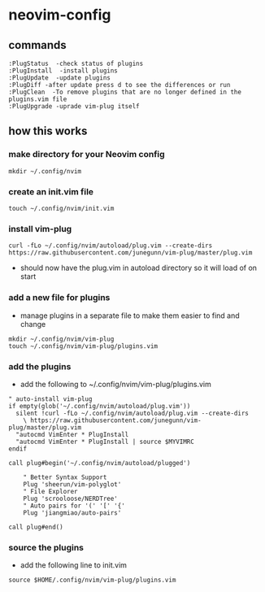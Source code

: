 # neovim-config

## commands
~~~
:PlugStatus  -check status of plugins
:PlugInstall  -install plugins
:PlugUpdate  -update plugins
:PlugDiff -after update press d to see the differences or run
:PlugClean  -To remove plugins that are no longer defined in the plugins.vim file
:PlugUpgrade -uprade vim-plug itself
~~~
## how this works

### make directory for your Neovim config
~~~
mkdir ~/.config/nvim
~~~

### create an init.vim file
~~~
touch ~/.config/nvim/init.vim
~~~

### install vim-plug
~~~
curl -fLo ~/.config/nvim/autoload/plug.vim --create-dirs https://raw.githubusercontent.com/junegunn/vim-plug/master/plug.vim
~~~
* should now have the plug.vim in autoload directory so it will load of on start

### add a new file for plugins
* manage plugins in a separate file to make them easier to find and change
~~~
mkdir ~/.config/nvim/vim-plug
touch ~/.config/nvim/vim-plug/plugins.vim
~~~

### add the plugins
* add the following to ~/.config/nvim/vim-plug/plugins.vim
~~~
" auto-install vim-plug
if empty(glob('~/.config/nvim/autoload/plug.vim'))
  silent !curl -fLo ~/.config/nvim/autoload/plug.vim --create-dirs
    \ https://raw.githubusercontent.com/junegunn/vim-plug/master/plug.vim
  "autocmd VimEnter * PlugInstall
  "autocmd VimEnter * PlugInstall | source $MYVIMRC
endif

call plug#begin('~/.config/nvim/autoload/plugged')

    " Better Syntax Support
    Plug 'sheerun/vim-polyglot'
    " File Explorer
    Plug 'scrooloose/NERDTree'
    " Auto pairs for '(' '[' '{'
    Plug 'jiangmiao/auto-pairs'

call plug#end()
~~~

### source the plugins
* add the following line to init.vim
~~~
source $HOME/.config/nvim/vim-plug/plugins.vim
~~~
